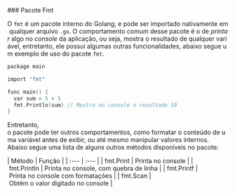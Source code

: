 ### Pacote Fmt

O `fmt` é um pacote interno do Golang, e pode ser importado nativamente em qualquer arquivo `.go`. O comportamento comum desse pacote é o de _printar_ algo no _console_ da aplicação, ou seja, mostra o resultado de qualquer variável, entretanto, ele possui algumas outras funcionalidades, abaixo segue um exemplo de uso do pacote `fmt`.

```go
package main

import "fmt"

func main() {
  var sum = 5 + 5
  fmt.Println(sum) // Mostra no console o resultado 10
}
```

Entretanto, o pacote pode ter outros comportamentos, como formatar o conteúdo de uma variável antes de exibir, ou até mesmo manipular valores internos. Abaixo segue uma lista de alguns outros métodos disponíveis no pacote:

| Método | Função |
| :--- | :--- |
| fmt.Print | Printa no console |
| fmt.Println | Printa no console, com quebra de linha |
| fmt.Printf | Printa no console com formatações |
| fmt.Scan | Obtém o valor digitado no console |